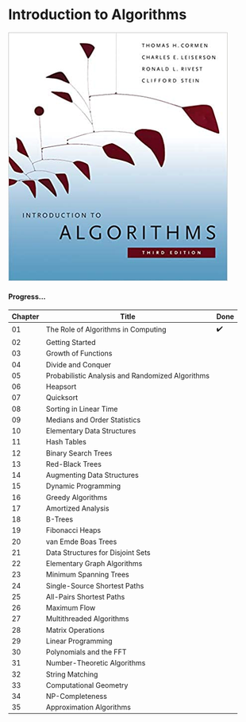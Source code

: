 # Introduction to Algorithms

![Book CoverPage](pics/front.jpg)


#### Progress...

Chapter | Title | Done
------- | ----- | ----
01 | The Role of Algorithms in Computing | :heavy_check_mark:
02 | Getting Started | 
03 | Growth of Functions | 
04 | Divide and Conquer | 
05 | Probabilistic Analysis and Randomized Algorithms | 
06 | Heapsort | 
07 | Quicksort | 
08 | Sorting in Linear Time | 
09 | Medians and Order Statistics | 
10 | Elementary Data Structures | 
11 | Hash Tables | 
12 | Binary Search Trees | 
13 | Red-Black Trees | 
14 | Augmenting Data Structures | 
15 | Dynamic Programming | 
16 | Greedy Algorithms | 
17 | Amortized Analysis | 
18 | B-Trees | 
19 | Fibonacci Heaps | 
20 | van Emde Boas Trees | 
21 | Data Structures for Disjoint Sets | 
22 | Elementary Graph Algorithms | 
23 | Minimum Spanning Trees | 
24 | Single-Source Shortest Paths | 
25 | All-Pairs Shortest Paths | 
26 | Maximum Flow | 
27 | Multithreaded Algorithms | 
28 | Matrix Operations | 
29 | Linear Programming | 
30 | Polynomials and the FFT | 
31 | Number-Theoretic Algorithms | 
32 | String Matching | 
33 | Computational Geometry | 
34 | NP-Completeness | 
35 | Approximation Algorithms | 